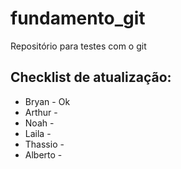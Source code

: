# fundamento_git
Repositório para testes com o git

## Checklist de atualização: 

* Bryan - Ok
* Arthur - 
* Noah - 
* Laila - 
* Thassio - 
* Alberto - 
